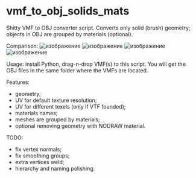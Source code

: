 # vmf_to_obj_solids_mats
Shitty VMF to OBJ converter script. Converts only solid (brush) geometry; objects in OBJ are grouped by materials (optional).

Comparison:
![изображение](https://github.com/Ambiabstract/vmf_to_obj_solids_mats/assets/60753651/ae041af9-576a-4290-8353-d913b3101e8a)
![изображение](https://github.com/Ambiabstract/vmf_to_obj_solids_mats/assets/60753651/87f51dde-245b-4db1-bcbc-919e5e06d995)
![изображение](https://github.com/Ambiabstract/vmf_to_obj_solids_mats/assets/60753651/ca90bc4b-d125-487f-a57c-4c3de1145294)
![изображение](https://github.com/Ambiabstract/vmf_to_obj_solids_mats/assets/60753651/01b1ec7e-f285-4a9e-8942-9a1ff4f50653)

Usage: install Python, drag-n-drop VMF(s) to this script.
You will get the OBJ files in the same folder where the VMFs are located.

Features:
- geometry;
- UV for default texture resolution;
- UV for different texels (only if VTF founded);
- materials names;
- meshes are grouped by materials;
- optional removing geometry with NODRAW material.

TODO:
- fix vertex normals;
- fix smoothing groups;
- extra vertices weld;
- hierarchy and naming polishing.
